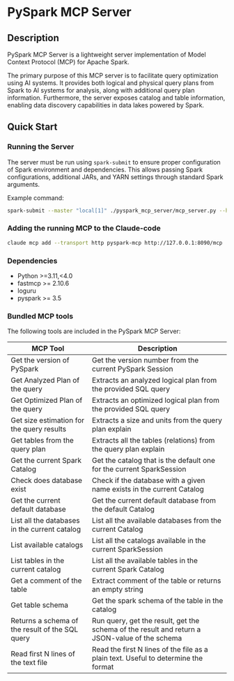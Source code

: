 # PySpark MCP Server

## Description

PySpark MCP Server is a lightweight server implementation of Model Context Protocol (MCP) for Apache Spark.

The primary purpose of this MCP server is to facilitate query optimization using AI systems. It provides both logical
and physical query plans from Spark to AI systems for analysis, along with additional query plan information.
Furthermore, the server exposes catalog and table information, enabling data discovery capabilities in data lakes
powered by Spark.

## Quick Start

### Running the Server

The server must be run using `spark-submit` to ensure proper configuration of Spark environment and dependencies. This
allows passing Spark configurations, additional JARs, and YARN settings through standard Spark arguments.

Example command:

```sh
spark-submit --master "local[1]" ./pyspark_mcp_server/mcp_server.py --host "127.0.0.1" --port 8090
```

### Adding the running MCP to the Claude-code

```sh
claude mcp add --transport http pyspark-mcp http://127.0.0.1:8090/mcp
```

### Dependencies

- Python >=3.11,<4.0
- fastmcp >= 2.10.6
- loguru
- pyspark >= 3.5

### Bundled MCP tools

The following tools are included in the PySpark MCP Server:

| MCP Tool                                        | Description                                                                                   |
|-------------------------------------------------|-----------------------------------------------------------------------------------------------|
| Get the version of PySpark                      | Get the version number from the current PySpark Session                                       |
| Get Analyzed Plan of the query                  | Extracts an analyzed logical plan from the provided SQL query                                 |
| Get Optimized Plan of the query                 | Extracts an optimized logical plan from the provided SQL query                                |
| Get size estimation for the query results       | Extracts a size and units from the query plan explain                                         |
| Get tables from the query plan                  | Extracts all the tables (relations) from the query plan explain                               |
| Get the current Spark Catalog                   | Get the catalog that is the default one for the current SparkSession                          |
| Check does database exist                       | Check if the database with a given name exists in the current Catalog                         |
| Get the current default database                | Get the current default database from the default Catalog                                     |
| List all the databases in the current catalog   | List all the available databases from the current Catalog                                     |
| List available catalogs                         | List all the catalogs available in the current SparkSession                                   |
| List tables in the current catalog              | List all the available tables in the current Spark Catalog                                    |
| Get a comment of the table                      | Extract comment of the table or returns an empty string                                       |
| Get table schema                                | Get the spark schema of the table in the catalog                                              |
| Returns a schema of the result of the SQL query | Run query, get the result, get the schema of the result and return a JSON-value of the schema |
| Read first N lines of the text file             | Read the first N lines of the file as a plain text. Useful to determine the format            |


